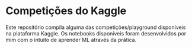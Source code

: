 # Competições do Kaggle
Este repositório compila alguma das competições/playground disponíveis na plataforma Kaggle.
Os notebooks disponíveis foram desenvolvidos por mim com o intuito de aprender ML através da prática.
